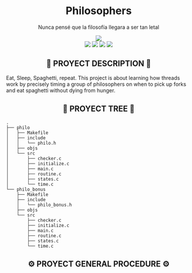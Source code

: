 <div align="center">
	<h1> Philosophers </h1>
	<p>Nunca pensé que la filosofía llegara a ser tan letal</p>
	<img src="https://wakatime.com/badge/user/a0e860d2-9914-4fed-8143-b9fd5cf5e6c1/project/75f3be01-8e05-449b-a51d-3d9143f919a5.svg?style=flat"/>
	<br />
	<img src="https://img.shields.io/badge/norme-OK-success?style=flat"/>
	<img src="https://img.shields.io/badge/leaks-Clean-success?style=flat"/>
	<img src="https://img.shields.io/badge/bonus-done-success?style=flat"/>
	<img src="https://img.shields.io/badge/-unknown%2F100-inactive?style=flat&logo=42&logoColor=000" />
</div>

<h2 align="center">📜 PROYECT DESCRIPTION 📜</h2>

Eat, Sleep, Spaghetti, repeat. This project is about learning how threads work by precisely timing a group of philosophers on when to pick up forks and eat spaghetti without dying from hunger.

<h2 align="center">🌲 PROYECT TREE 🌲</h2>

```
.
├── philo
│   ├── Makefile
│   ├── include
│   │   └── philo.h
│   ├── objs
│   └── src
│       ├── checker.c
│       ├── initialize.c
│       ├── main.c
│       ├── routine.c
│       ├── states.c
│       └── time.c
└── philo_bonus
    ├── Makefile
    ├── include
    │   └── philo_bonus.h
    ├── objs
    └── src
        ├── checker.c
        ├── initialize.c
        ├── main.c
        ├── routine.c
        ├── states.c
        └── time.c

```

<h2 align="center">⚙️ PROYECT GENERAL PROCEDURE ⚙️</h2>

